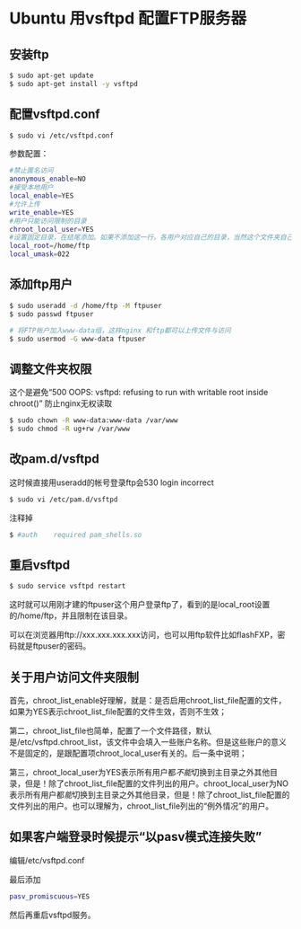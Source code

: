 # Ubuntu 用vsftpd 配置FTP服务器

## 安装ftp
```bash
$ sudo apt-get update
$ sudo apt-get install -y vsftpd 
```

## 配置vsftpd.conf
```bash
$ sudo vi /etc/vsftpd.conf
```

参数配置：

```bash
#禁止匿名访问
anonymous_enable=NO
#接受本地用户
local_enable=YES
#允许上传
write_enable=YES
#用户只能访问限制的目录
chroot_local_user=YES
#设置固定目录，在结尾添加。如果不添加这一行，各用户对应自己的目录，当然这个文件夹自己建
local_root=/home/ftp
local_umask=022
```

## 添加ftp用户
```bash
$ sudo useradd -d /home/ftp -M ftpuser
$ sudo passwd ftpuser

# 将FTP帐户加入www-data组，这样nginx 和ftp都可以上传文件与访问
$ sudo usermod -G www-data ftpuser 
```

## 调整文件夹权限

这个是避免“500 OOPS: vsftpd: refusing to run with writable root inside chroot()”
防止nginx无权读取

```bash
$ sudo chown -R www-data:www-data /var/www
$ sudo chmod -R ug+rw /var/www
```

## 改pam.d/vsftpd
这时候直接用useradd的帐号登录ftp会530 login incorrect

```bash
$ sudo vi /etc/pam.d/vsftpd
```

注释掉 

```bash
$ #auth    required pam_shells.so
```

## 重启vsftpd
```bash
$ sudo service vsftpd restart
```

这时就可以用刚才建的ftpuser这个用户登录ftp了，看到的是local_root设置的/home/ftp，并且限制在该目录。

可以在浏览器用ftp://xxx.xxx.xxx.xxx访问，也可以用ftp软件比如flashFXP，密码就是ftpuser的密码。

## 关于用户访问文件夹限制
首先，chroot_list_enable好理解，就是：是否启用chroot_list_file配置的文件，如果为YES表示chroot_list_file配置的文件生效，否则不生效；

第二，chroot_list_file也简单，配置了一个文件路径，默认是/etc/vsftpd.chroot_list，该文件中会填入一些账户名称。但是这些账户的意义不是固定的，是跟配置项chroot_local_user有关的。后一条中说明；

第三，chroot_local_user为YES表示所有用户都*不能*切换到主目录之外其他目录，但是！除了chroot_list_file配置的文件列出的用户。chroot_local_user为NO表示所有用户都*能*切换到主目录之外其他目录，但是！除了chroot_list_file配置的文件列出的用户。也可以理解为，chroot_list_file列出的“例外情况”的用户。

##  如果客户端登录时候提示“以pasv模式连接失败”
编辑/etc/vsftpd.conf

最后添加

```bash
pasv_promiscuous=YES
```

然后再重启vsftpd服务。